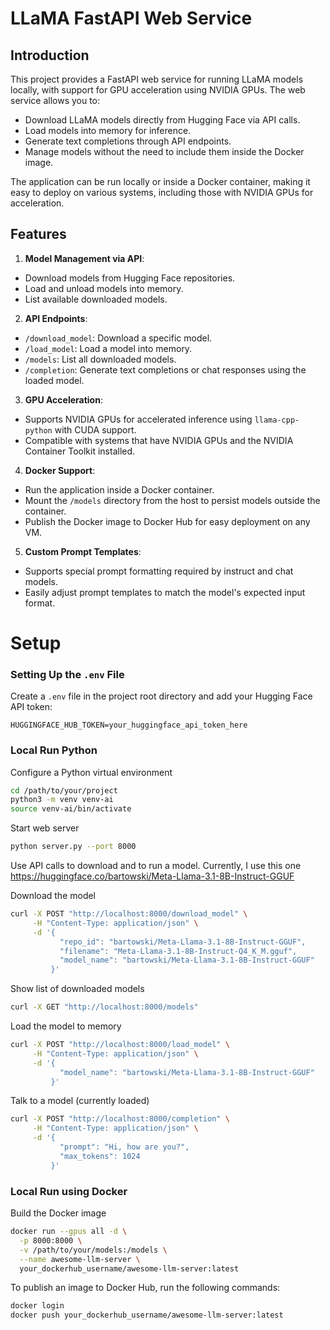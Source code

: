 # LLaMA FastAPI Web Service

## Introduction

This project provides a FastAPI web service for running LLaMA models locally, with support for GPU acceleration using
NVIDIA GPUs. The web service allows you to:

- Download LLaMA models directly from Hugging Face via API calls.
- Load models into memory for inference.
- Generate text completions through API endpoints.
- Manage models without the need to include them inside the Docker image.

The application can be run locally or inside a Docker container, making it easy to deploy on various systems, including those with NVIDIA GPUs for acceleration.

## Features

1. **Model Management via API**:
  - Download models from Hugging Face repositories.
  - Load and unload models into memory.
  - List available downloaded models.

2. **API Endpoints**:
  - `/download_model`: Download a specific model.
  - `/load_model`: Load a model into memory.
  - `/models`: List all downloaded models.
  - `/completion`: Generate text completions or chat responses using the loaded model.

3. **GPU Acceleration**:
  - Supports NVIDIA GPUs for accelerated inference using `llama-cpp-python` with CUDA support.
  - Compatible with systems that have NVIDIA GPUs and the NVIDIA Container Toolkit installed.

4. **Docker Support**:
  - Run the application inside a Docker container.
  - Mount the `/models` directory from the host to persist models outside the container.
  - Publish the Docker image to Docker Hub for easy deployment on any VM.

5. **Custom Prompt Templates**:
  - Supports special prompt formatting required by instruct and chat models.
  - Easily adjust prompt templates to match the model's expected input format.

# Setup

### Setting Up the `.env` File

Create a `.env` file in the project root directory and add your Hugging Face API token:

```dotenv
HUGGINGFACE_HUB_TOKEN=your_huggingface_api_token_here
```

### Local Run Python

Configure a Python virtual environment

```bash
cd /path/to/your/project
python3 -m venv venv-ai
source venv-ai/bin/activate
```

Start web server

```bash
python server.py --port 8000
```

Use API calls to download and to run a model. Currently, I use this
one https://huggingface.co/bartowski/Meta-Llama-3.1-8B-Instruct-GGUF

Download the model

```bash
curl -X POST "http://localhost:8000/download_model" \
     -H "Content-Type: application/json" \
     -d '{
           "repo_id": "bartowski/Meta-Llama-3.1-8B-Instruct-GGUF",
           "filename": "Meta-Llama-3.1-8B-Instruct-Q4_K_M.gguf",
           "model_name": "bartowski/Meta-Llama-3.1-8B-Instruct-GGUF"
         }'
```

Show list of downloaded models

```bash
curl -X GET "http://localhost:8000/models"
```

Load the model to memory

```bash
curl -X POST "http://localhost:8000/load_model" \
     -H "Content-Type: application/json" \
     -d '{
           "model_name": "bartowski/Meta-Llama-3.1-8B-Instruct-GGUF"
         }'
```

Talk to a model (currently loaded)

```bash
curl -X POST "http://localhost:8000/completion" \
     -H "Content-Type: application/json" \
     -d '{
           "prompt": "Hi, how are you?",
           "max_tokens": 1024
         }'
```

### Local Run using Docker

Build the Docker image

```bash
docker run --gpus all -d \
  -p 8000:8000 \
  -v /path/to/your/models:/models \
  --name awesome-llm-server \
  your_dockerhub_username/awesome-llm-server:latest
```

To publish an image to Docker Hub, run the following commands:

```bash
docker login
docker push your_dockerhub_username/awesome-llm-server:latest
```